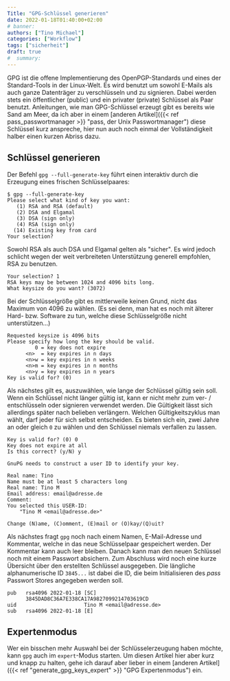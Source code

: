 ```yaml
---
Title: "GPG-Schlüssel generieren"
date: 2022-01-18T01:40:00+02:00
# banner:
authors: ["Tino Michael"]
categories: ["Workflow"]
tags: ["sicherheit"]
draft: true
#  summary:
---
```


GPG ist die offene Implementierung des OpenPGP-Standards und eines der Standard-Tools in der Linux-Welt.
Es wird benutzt um sowohl E-Mails als auch ganze Datenträger zu verschlüsseln und zu signieren.
Dabei werden stets ein öffentlicher (public) und ein privater (private) Schlüssel als Paar benutzt.
Anleitungen, wie man GPG-Schlüssel erzeugt gibt es bereits wie Sand am Meer,
da ich aber in einem [anderen Artikel]({{< ref pass_passwortmanager >}} "pass, der Unix Passwortmanager")
diese Schlüssel kurz anspreche, hier nun auch noch einmal der Vollständigkeit halber einen kurzen Abriss dazu.

## Schlüssel generieren

Der Befehl `gpg --full-generate-key` führt einen interaktiv durch die Erzeugung eines frischen Schlüsselpaares:

```shell
$ gpg --full-generate-key
Please select what kind of key you want:
   (1) RSA and RSA (default)
   (2) DSA and Elgamal
   (3) DSA (sign only)
   (4) RSA (sign only)
  (14) Existing key from card
Your selection?
```

Sowohl RSA als auch DSA und Elgamal gelten als "sicher". Es wird jedoch schlicht wegen der weit
verbreiteten Unterstützung generell empfohlen, RSA zu benutzen.

```shell
Your selection? 1
RSA keys may be between 1024 and 4096 bits long.
What keysize do you want? (3072)
```

Bei der Schlüsselgröße gibt es mittlerweile keinen Grund, nicht das Maximum von 4096 zu wählen.
(Es sei denn, man hat es noch mit älterer Hard- bzw. Software zu tun, welche diese Schlüsselgröße
nicht unterstützen...)

```shell
Requested keysize is 4096 bits
Please specify how long the key should be valid.
         0 = key does not expire
      <n>  = key expires in n days
      <n>w = key expires in n weeks
      <n>m = key expires in n months
      <n>y = key expires in n years
Key is valid for? (0)
```

Als nächstes gilt es, auszuwählen, wie lange der Schlüssel gültig sein soll.
Wenn ein Schlüssel nicht länger gültig ist, kann er nicht mehr zum ver- / entschlüsseln oder
signieren verwendet werden. Die Gültigkeit lässt sich allerdings später nach belieben verlängern.
Welchen Gültigkeitszyklus man wählt, darf jeder für sich selbst entscheiden.
Es bieten sich ein, zwei Jahre an oder gleich `0` zu wählen und den Schlüssel niemals verfallen zu lassen.

```shell
Key is valid for? (0) 0
Key does not expire at all
Is this correct? (y/N) y

GnuPG needs to construct a user ID to identify your key.

Real name: Tino
Name must be at least 5 characters long
Real name: Tino M
Email address: email@adresse.de
Comment:
You selected this USER-ID:
    "Tino M <email@adresse.de>"

Change (N)ame, (C)omment, (E)mail or (O)kay/(Q)uit?
```

Als nächstes fragt `gpg` noch nach einem Namen, E-Mail-Adresse und Kommentar, welche in das neue
Schlüsselpaar gespeichert werden. Der Kommentar kann auch leer bleiben.
Danach kann man den neuen Schlüssel noch mit einem Passwort absichern.
Zum Abschluss wird noch eine kurze Übersicht über den erstellten Schlüssel ausgegeben.
Die längliche alphanumerische ID `3845...` ist dabei die ID, die beim Initialisieren des *pass*
Passwort Stores angegeben werden soll.

```shell
pub   rsa4096 2022-01-18 [SC]
      3845DAD8C36A7E338CA17A9827099214703619CD
uid                      Tino M <email@adresse.de>
sub   rsa4096 2022-01-18 [E]
```

## Expertenmodus

Wer ein bisschen mehr Auswahl bei der Schlüsselerzeugung haben möchte,
kann `gpg` auch im `expert`-Modus starten.
Um diesen Artikel hier aber kurz und knapp zu halten, gehe ich darauf aber
lieber in einem [anderen Artikel]({{< ref "generate_gpg_keys_expert" >}} "GPG Expertenmodus") ein.
